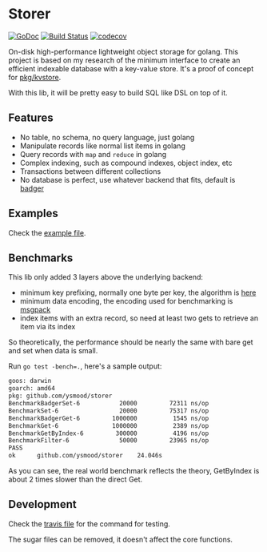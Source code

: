 # Storer

[![GoDoc](https://godoc.org/github.com/ysmood/storer?status.svg)](http://godoc.org/github.com/ysmood/storer)
[![Build Status](https://travis-ci.org/ysmood/storer.svg?branch=master)](https://travis-ci.org/ysmood/storer)
[![codecov](https://codecov.io/gh/ysmood/storer/branch/master/graph/badge.svg)](https://codecov.io/gh/ysmood/storer)

On-disk high-performance lightweight object storage for golang. This project is based on my research of
the minimum interface to create an efficient indexable database with a key-value store.
It's a proof of concept for [pkg/kvstore](pkg/kvstore/interface.go).

With this lib, it will be pretty easy to build SQL like DSL on top of it.

## Features

- No table, no schema, no query language, just golang
- Manipulate records like normal list items in golang
- Query records with `map` and `reduce` in golang
- Complex indexing, such as compound indexes, object index, etc
- Transactions between different collections
- No database is perfect, use whatever backend that fits, default is [badger](https://github.com/dgraph-io/badger)

## Examples

Check the [example file](examples_test.go).

## Benchmarks

This lib only added 3 layers above the underlying backend:

- minimum key prefixing, normally one byte per key, the algorithm is [here](github.com/ysmood/byframe)
- minimum data encoding, the encoding used for benchmarking is [msgpack](https://github.com/vmihailenco/msgpack)
- index items with an extra record, so need at least two gets to retrieve an item via its index

So theoretically, the performance should be nearly the same with bare get and set when data is small.

Run `go test -bench=.`, here's a sample output:

```txt
goos: darwin
goarch: amd64
pkg: github.com/ysmood/storer
BenchmarkBadgerSet-6           20000         72311 ns/op
BenchmarkSet-6                 20000         75317 ns/op
BenchmarkBadgerGet-6         1000000          1545 ns/op
BenchmarkGet-6               1000000          2389 ns/op
BenchmarkGetByIndex-6         300000          4196 ns/op
BenchmarkFilter-6              50000         23965 ns/op
PASS
ok      github.com/ysmood/storer    24.046s
```

As you can see, the real world benchmark reflects the theory,
GetByIndex is about 2 times slower than the direct Get.

## Development

Check the [travis file](.travis.yml) for the command for testing.

The sugar files can be removed, it doesn't affect the core functions.
